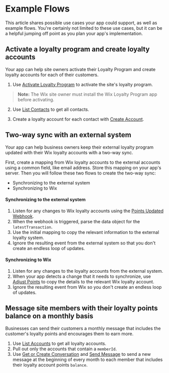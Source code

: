 # Example Flows
 
 
This article shares possible use cases your app could support, as well as example flows. You're certainly not limited to these use cases, but it can be a helpful jumping off point as you plan your app's implementation.
 
 
## Activate a loyalty program and create loyalty accounts

Your app can help site owners activate their Loyalty Program and create loyalty accounts for each of their customers.

1. Use [Activate Loyalty Program](https://dev.wix.com/api/rest/wix-loyalty/program/activate-loyalty-program) to activate the site's loyalty program.

>**Note:** The Wix site owner must install the Wix Loyalty Program app before activating.
  
2. Use [List Contacts](https://dev.wix.com/api/rest/contacts/contacts/contacts-v4/list-contacts) to get all contacts.

3. Create a loyalty account for each contact with [Create Account](https://dev.wix.com/api/rest/wix-loyalty/accounts/create-account).
 
## Two-way sync with an external system

Your app can help business owners keep their external loyalty program updated with their Wix loyalty accounts with a two-way sync.

First, create a mapping from Wix loyalty accounts to the external accounts using a common field, like email address. Store this mapping on your app's server. Then you will follow these two flows to create the two-way sync:
+ Synchronizing to the external system
+ Synchronizing to Wix

#### Synchronizing to the external system
1. Listen for any changes to Wix loyalty accounts using the [Points Updated Webhook](https://dev.wix.com/api/rest/wix-loyalty/accounts/points-updated-webhook).
1. When the webhook is triggered, parse the data object for the `latestTransaction`.
1. Use the initial mapping to copy the relevant information to the external loyalty system.
1. Ignore the resulting event from the external system so that you don't create an endless loop of updates.

#### Synchronizing to Wix
1. Listen for any changes to the loyalty accounts from the external system.
1. When your app detects a change that it needs to synchronize, use [Adjust Points](https://dev.wix.com/api/rest/wix-loyalty/accounts/adjust-points) to copy the details to the relevant Wix loyalty account.
1. Ignore the resulting event from Wix so you don't create an endless loop of updates.
 
## Message site members with their loyalty points balance on a monthly basis
 Businesses can send their customers a monthly message that includes the customer's loyalty points and encourages them to earn more.
 
1. Use [List Accounts](https://dev.wix.com/api/rest/wix-loyalty/accounts/list-accounts) to get all loyalty accounts.
2. Pull out only the accounts that contain a `memberId`.
2. Use [Get or Create Conversation](https://dev.wix.com/api/rest/inbox/conversations/get-or-create-conversation) and [Send Message](https://dev.wix.com/api/rest/inbox/messages/send-message) to send a new message at the beginning of every month to each member that includes their loyalty account points `balance`.
